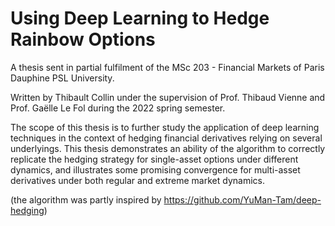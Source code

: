 # Using Deep Learning to Hedge Rainbow Options

A thesis sent in partial fulfilment of the MSc 203 - Financial Markets of Paris Dauphine PSL University.

Written by Thibault Collin under the supervision of Prof. Thibaud Vienne and Prof. Gaëlle Le Fol during the 2022 spring semester.

The scope of this thesis is to further study the application of deep learning techniques in the context of hedging financial derivatives relying on several underlyings. This thesis demonstrates an ability of the algorithm to correctly replicate the hedging strategy for single-asset options under different dynamics, and illustrates some promising convergence for multi-asset derivatives under both regular and extreme market dynamics.

(the algorithm was partly inspired by https://github.com/YuMan-Tam/deep-hedging)
